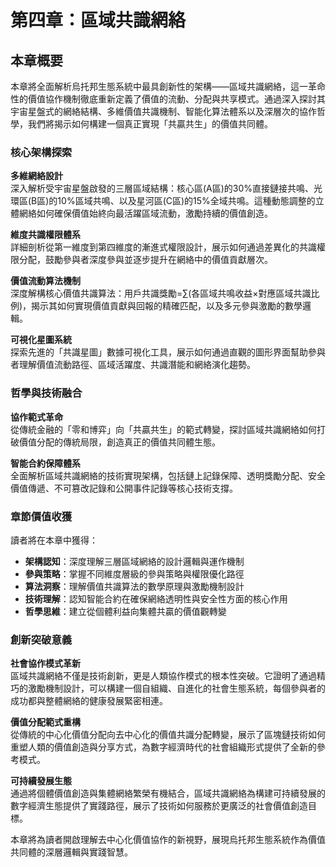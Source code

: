 # 第四章：區域共識網絡

## 本章概要

本章將全面解析烏托邦生態系統中最具創新性的架構——區域共識網絡，這一革命性的價值協作機制徹底重新定義了價值的流動、分配與共享模式。通過深入探討其宇宙星盤式的網絡結構、多維價值共識機制、智能化算法體系以及深層次的協作哲學，我們將揭示如何構建一個真正實現「共贏共生」的價值共同體。

### 核心架構探索

**多維網絡設計**  
深入解析受宇宙星盤啟發的三層區域結構：核心區(A區)的30%直接鏈接共鳴、光環區(B區)的10%區域共鳴、以及星河區(C區)的15%全域共鳴。這種動態調整的立體網絡如何確保價值始終向最活躍區域流動，激勵持續的價值創造。

**維度共識權限體系**  
詳細剖析從第一維度到第四維度的漸進式權限設計，展示如何通過差異化的共識權限分配，鼓勵參與者深度參與並逐步提升在網絡中的價值貢獻層次。

**價值流動算法機制**  
深度解構核心價值共識算法：用戶共識獎勵=∑(各區域共鳴收益×對應區域共識比例)，揭示其如何實現價值貢獻與回報的精確匹配，以及多元參與激勵的數學邏輯。

**可視化星圖系統**  
探索先進的「共識星圖」數據可視化工具，展示如何通過直觀的圖形界面幫助參與者理解價值流動路徑、區域活躍度、共識潛能和網絡演化趨勢。

### 哲學與技術融合

**協作範式革命**  
從傳統金融的「零和博弈」向「共贏共生」的範式轉變，探討區域共識網絡如何打破價值分配的傳統局限，創造真正的價值共同體生態。

**智能合約保障體系**  
全面解析區域共識網絡的技術實現架構，包括鏈上記錄保障、透明獎勵分配、安全價值傳遞、不可篡改記錄和公開事件記錄等核心技術支撐。

### 章節價值收獲

讀者將在本章中獲得：

* **架構認知**：深度理解三層區域網絡的設計邏輯與運作機制
* **參與策略**：掌握不同維度層級的參與策略與權限優化路徑
* **算法洞察**：理解價值共識算法的數學原理與激勵機制設計
* **技術理解**：認知智能合約在確保網絡透明性與安全性方面的核心作用
* **哲學思維**：建立從個體利益向集體共贏的價值觀轉變

### 創新突破意義

**社會協作模式革新**  
區域共識網絡不僅是技術創新，更是人類協作模式的根本性突破。它證明了通過精巧的激勵機制設計，可以構建一個自組織、自進化的社會生態系統，每個參與者的成功都與整體網絡的健康發展緊密相連。

**價值分配範式重構**  
從傳統的中心化價值分配向去中心化的價值共識分配轉變，展示了區塊鏈技術如何重塑人類的價值創造與分享方式，為數字經濟時代的社會組織形式提供了全新的參考模式。

**可持續發展生態**  
通過將個體價值創造與集體網絡繁榮有機結合，區域共識網絡為構建可持續發展的數字經濟生態提供了實踐路徑，展示了技術如何服務於更廣泛的社會價值創造目標。

本章將為讀者開啟理解去中心化價值協作的新視野，展現烏托邦生態系統作為價值共同體的深層邏輯與實踐智慧。